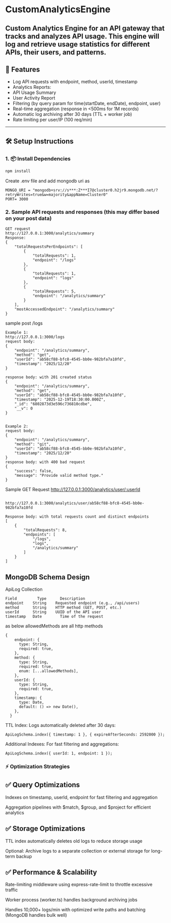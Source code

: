 # CustomAnalyticsEngine
Custom Analytics Engine for an API gateway that tracks and analyzes API usage. This engine will log and retrieve usage statistics for different APIs, their users, and patterns.
---

## 🚀 Features

-  Log API requests with endpoint, method, userId, timestamp
-  Analytics Reports:
  - API Usage Summary
  - User Activity Report
-  Filtering (by query param for time(startDate, endDate), endpoint, user)
-  Real-time aggregation (response in <500ms for 1M records)
-  Automatic log archiving after 30 days (TTL + worker job)
-  Rate limiting per user/IP (100 req/min)

---

## 🛠️ Setup Instructions

### 1. 📦 Install Dependencies

```bash
npm install

```
Create .env file and add mongodb uri as 
```
MONGO_URI = "mongodb+srv://s***:Z***I7@cluster0.h2jr9.mongodb.net/?retryWrites=true&w=majority&appName=Cluster0"
PORT= 3000
```
### 2. Sample API requests and responses (this may differ based on your post data)
```
GET request
http://127.0.0.1:3000/analytics/summary
Response:
{
    "totalRequestsPerEndpoints": [
        {
            "totalRequests": 1,
            "endpoint": "/logs"
        },
        {
            "totalRequests": 1,
            "endpoint": "logs"
        },
        {
            "totalRequests": 5,
            "endpoint": "/analytics/summary"
        }
    ],
    "mostAccessedEndpoint": "/analytics/summary"
}
```
sample post /logs
```
Example 1:
http://127.0.0.1:3000/logs
request body:
{
    "endpoint": "/analytics/summary",
    "method": "get",
    "userId": "ab58cf88-bfc8-4545-bb0e-982bfa7a10fd",
    "timestamp": "2025/12/20"
}

response body: with 201 created status
{
    "endpoint": "/analytics/summary",
    "method": "get",
    "userId": "ab58cf88-bfc8-4545-bb0e-982bfa7a10fd",
    "timestamp": "2025-12-19T18:30:00.000Z",
    "_id": "6802873d3e596c736810cdbe",
    "__v": 0
}


Example 2:
request body:
{
    "endpoint": "/analytics/summary",
    "method": "git",
    "userId": "ab58cf88-bfc8-4545-bb0e-982bfa7a10fd",
    "timestamp": "2025/12/20"
}
response body: with 400 bad request
{
    "success": false,
    "message": "Provide valid method type."
}
```
Sample GET Request http://127.0.0.1:3000/analytics/user/:userId
```

http://127.0.0.1:3000/analytics/user/ab58cf88-bfc8-4545-bb0e-982bfa7a10fd

Response body: with total requests count and distinct endpoints
[
    {
        "totalRequests": 8,
        "endpoints": [
            "/logs",
            "logs",
            "/analytics/summary"
        ]
    }
]

```
## MongoDB Schema Design

ApiLog Collection
```
Field	      Type	    Description
endpoint	String	  Requested endpoint (e.g., /api/users)
method	    String	  HTTP method (GET, POST, etc.)
userId	    String	  UUID of the API user
timestamp   Date	    Time of the request
```
as below
allowedMethods are all http methods
```
{
    endpoint: {
      type: String,
      required: true,
    },
    method: {
      type: String,
      required: true,
      enum: [...allowedMethods],
    },
    userId: {
      type: String,
      required: true,
    },
    timestamp: {
      type: Date,
      default: () => new Date(),
    },
  }
```

TTL Index: Logs automatically deleted after 30 days:
```
ApiLogSchema.index({ timestamp: 1 }, { expireAfterSeconds: 2592000 });
```
 Additional Indexes: For fast filtering and aggregations:

```
ApiLogSchema.index({ userId: 1, endpoint: 1 });
```

### ⚡ Optimization Strategies
## ✅ Query Optimizations
Indexes on timestamp, userId, endpoint for fast filtering and aggregation

Aggregation pipelines with $match, $group, and $project for efficient analytics

## ✅ Storage Optimizations
TTL index automatically deletes old logs to reduce storage usage

Optional: Archive logs to a separate collection or external storage for long-term backup

## ✅ Performance & Scalability
Rate-limiting middleware using express-rate-limit to throttle excessive traffic

Worker process (worker.ts) handles background archiving jobs

Handles 10,000+ logs/min with optimized write paths and batching (MongoDB handles bulk well)

